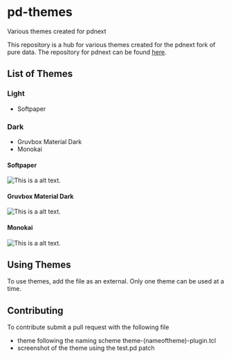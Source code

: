 # pd-themes
Various themes created for pdnext

This repository is a hub for various themes created for the pdnext fork of pure data. The repository for pdnext can be found [here](https://github.com/sebshader/pdnext).

## List of Themes

### Light 
- Softpaper

### Dark
- Gruvbox Material Dark
- Monokai

#### Softpaper
![This is a alt text.](./images/softpaper.png")
#### Gruvbox Material Dark
![This is a alt text.](./images/gruvboxMaterialDark.png")
#### Monokai
![This is a alt text.](./images/monokai.png")

## Using Themes
 To use themes, add the file as an external. Only one theme can be used at a time.

## Contributing
 To contribute submit a pull request with the following file
 - theme following the naming scheme theme-(nameoftheme)-plugin.tcl
 - screenshot of the theme using the test.pd patch
